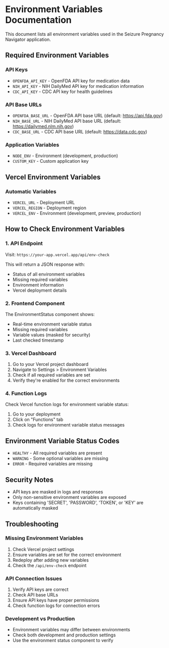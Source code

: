 # Environment Variables Documentation

This document lists all environment variables used in the Seizure Pregnancy Navigator application.

## Required Environment Variables

### API Keys
- `OPENFDA_API_KEY` - OpenFDA API key for medication data
- `NIH_API_KEY` - NIH DailyMed API key for medication information  
- `CDC_API_KEY` - CDC API key for health guidelines

### API Base URLs
- `OPENFDA_BASE_URL` - OpenFDA API base URL (default: https://api.fda.gov)
- `NIH_BASE_URL` - NIH DailyMed API base URL (default: https://dailymed.nlm.nih.gov)
- `CDC_BASE_URL` - CDC API base URL (default: https://data.cdc.gov)

### Application Variables
- `NODE_ENV` - Environment (development, production)
- `CUSTOM_KEY` - Custom application key

## Vercel Environment Variables

### Automatic Variables
- `VERCEL_URL` - Deployment URL
- `VERCEL_REGION` - Deployment region
- `VERCEL_ENV` - Environment (development, preview, production)

## How to Check Environment Variables

### 1. API Endpoint
Visit: `https://your-app.vercel.app/api/env-check`

This will return a JSON response with:
- Status of all environment variables
- Missing required variables
- Environment information
- Vercel deployment details

### 2. Frontend Component
The EnvironmentStatus component shows:
- Real-time environment variable status
- Missing required variables
- Variable values (masked for security)
- Last checked timestamp

### 3. Vercel Dashboard
1. Go to your Vercel project dashboard
2. Navigate to Settings > Environment Variables
3. Check if all required variables are set
4. Verify they're enabled for the correct environments

### 4. Function Logs
Check Vercel function logs for environment variable status:
1. Go to your deployment
2. Click on "Functions" tab
3. Check logs for environment variable status messages

## Environment Variable Status Codes

- `HEALTHY` - All required variables are present
- `WARNING` - Some optional variables are missing
- `ERROR` - Required variables are missing

## Security Notes

- API keys are masked in logs and responses
- Only non-sensitive environment variables are exposed
- Keys containing 'SECRET', 'PASSWORD', 'TOKEN', or 'KEY' are automatically masked

## Troubleshooting

### Missing Environment Variables
1. Check Vercel project settings
2. Ensure variables are set for the correct environment
3. Redeploy after adding new variables
4. Check the `/api/env-check` endpoint

### API Connection Issues
1. Verify API keys are correct
2. Check API base URLs
3. Ensure API keys have proper permissions
4. Check function logs for connection errors

### Development vs Production
- Environment variables may differ between environments
- Check both development and production settings
- Use the environment status component to verify
